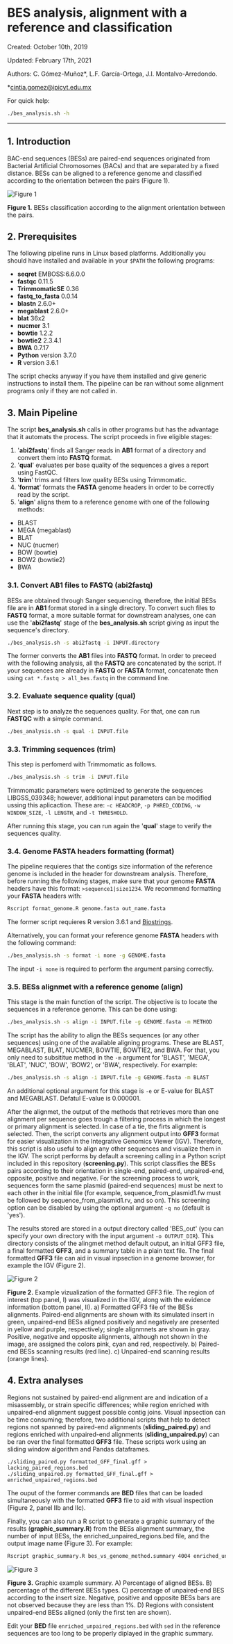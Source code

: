 # BES analysis, alignment with a reference and classification

Created: October 10th, 2019

Updated: February 17th, 2021

Authors: C. Gómez-Muñoz*, L.F. García-Ortega, J.I. Montalvo-Arredondo.

*cintia.gomez@ipicyt.edu.mx

For quick help:

```bash
./bes_analysis.sh -h
```

---

## 1. Introduction

BAC-end sequences (BESs) are paired-end sequences originated from Bacterial Artificial Chromosomes (BACs) and that are separated by a fixed distance. BESs can be aligned to a reference genome and classified according to the orientation between the pairs (Figure 1).

![Figure 1](images/bes_class.png)

**Figure 1.** BESs classification according to the alignment orientation between the pairs.

## 2. Prerequisites

The following pipeline runs in Linux based platforms. Additionally you should have installed and available in your `$PATH` the following programs:

* **seqret** EMBOSS:6.6.0.0
* **fastqc** 0.11.5
* **TrimmomaticSE** 0.36
* **fastq_to_fasta** 0.0.14
* **blastn** 2.6.0+
* **megablast** 2.6.0+
* **blat** 36x2
* **nucmer** 3.1
* **bowtie** 1.2.2
* **bowtie2** 2.3.4.1
* **BWA** 0.7.17
* **Python** version 3.7.0
* **R** version 3.6.1

The script checks anyway if you have them installed and give generic instructions to install them. The pipeline can be ran without some alignment programs only if they are not called in.

## 3. Main Pipeline

The script **bes_analysis.sh** calls in other programs but has the advantage that it automats the process. The script proceeds in five eligible stages:

1. '**abi2fastq**' finds all Sanger reads in **AB1** format of a directory and convert them into **FASTQ** format.
2. '**qual**' evaluates per base quality of the sequences a gives a report using FastQC.
3. '**trim**' trims and filters low quality BESs using Trimmomatic.
4. '**format**' formats the **FASTA** genome headers in order to be correctly read by the script.
5. '**align**' aligns them to a reference genome with one of the following methods:
  * BLAST
  * MEGA (megablast)
  * BLAT
  * NUC (nucmer)
  * BOW (bowtie)
  * BOW2 (bowtie2)
  * BWA


### 3.1. Convert AB1 files to FASTQ (abi2fastq)

BESs are obtained through Sanger sequencing, therefore, the initial BESs file are in **AB1** format stored in a single directory. To convert such files to **FASTQ** format, a more suitable format for downstream analyses, one can use the '**abi2fastq**' stage of the **bes_analysis.sh** script giving as input the sequence's directory.

```bash
./bes_analysis.sh -s abi2fastq -i INPUT.directory
```

The former converts the **AB1** files into **FASTQ** format. In order to preceed with the following analysis, all the **FASTQ** are concatenated by the script. If your sequences are already in **FASTQ** or **FASTA** format, concatenate then using `cat *.fastq > all_bes.fastq` in the command line.

### 3.2. Evaluate sequence quality (qual)

Next step is to analyze the sequences quality. For that, one can run **FASTQC** with a simple command.

```bash
./bes_analysis.sh -s qual -i INPUT.file
```

### 3.3. Trimming sequences (trim)

This step is perfomerd with Trimmomatic as follows.

```bash
./bes_analysis.sh -s trim -i INPUT.file
```

Trimmomatic parameters were optimized to generate the sequences LIBGSS_039348; however, additional input parameters can be modified ussing this aplicaction. These are: `-c HEADCROP`, `-p PHRED_CODING`, `-w WINDOW_SIZE`, `-l LENGTH`, and `-t THRESHOLD`.

After running this stage, you can run again the '**qual**' stage to verify the sequences quality.

### 3.4. Genome FASTA headers formatting (format)

The pipeline requieres that the contigs size information of the reference genome is included in the header for downstream analysis. Therefore, before running the following stages, make sure that your genome **FASTA** headers have this format: `>sequence1|size1234`. We recommend formatting your **FASTA** headers with:

```bash
Rscript format_genome.R genome.fasta out_name.fasta
```

The former script requieres R version 3.6.1 and [Biostrings](https://bioconductor.org/packages/release/bioc/html/Biostrings.html).

Alternatively, you can format your reference genome **FASTA** headers with the following command:

```bash
./bes_analysis.sh -s format -i none -g GENOME.fasta
```

The input `-i none` is required to perform the argument parsing correctly.

### 3.5. BESs alignmet with a reference genome (align)

This stage is the main function of the script. The objective is to locate the sequences in a reference genome. This can be done using:

```bash
./bes_analysis.sh -s align -i INPUT.file -g GENOME.fasta -m METHOD
```

The script has the ability to align the BESs sequences (or any other sequences) using one of the available aligning programs. These are BLAST, MEGABLAST, BLAT, NUCMER, BOWTIE, BOWTIE2, and BWA. For that, you only need to subsititue method in the `-m` argument for 'BLAST', 'MEGA', 'BLAT', 'NUC', 'BOW', 'BOW2', or 'BWA', respectively. For example:

```bash
./bes_analysis.sh -s align -i INPUT.file -g GENOME.fasta -m BLAST
```

An additional optional argument for this stage is `-e` or E-value for BLAST and MEGABLAST. Defatul E-value is 0.000001.

After the alignmet, the output of the methods that retrieves more than one alignment per sequence goes trough a filtering process in which the longest or primary alignment is selected. In case of a tie, the firts alignment is selected. Then, the script converts any alignment output into **GFF3** format for easier visualization in the Integrative Genomics Viewer (IGV). Therefore, this script is also useful to align any other sequences and visualize them in the IGV. The script performs by default a screening calling in a Python script included in this repository (**screening.py**). This script classifies the BESs pairs according to their orientation in single-end, paired-end, unpaired-end, opposite, positive and negative. For the screening process to work, sequences form the same plasmid (paired-end sequences) must be next to each other in the initial file (for example, sequence_from_plasmid1.fw must be followed by sequence_from_plasmid1.rv, and so on). This screening option can be disabled by using the optional argument `-q no` (default is 'yes').

The results stored are stored in a output directory called 'BES_out' (you can specify your own directory with the input argument `-o OUTPUT_DIR`). This directory consists of the alingmet method default output, an initial GFF3 file, a final formatted **GFF3**, and a summary table in a plain text file. The final formatted **GFF3** file can aid in visual inpsection in a genome browser, for example the IGV (Figure 2).

![Figure 2](images/visualization.png)

**Figure 2.** Example vizualization of the formatted GFF3 file. The region of interest (top panel, I) was visualized in the IGV, along with the evidence information (bottom panel, II). a) Formatted GFF3 file of the BESs alignments. Paired-end alignments are shown with its simulated insert in green, unpaired-end BESs aligned positively and negatively are presented in yellow and purple, respectively; single alignmnets are shown in gray. Positive, negative and opposite alignments, although not shown in the image, are assigned the colors pink, cyan and red, respectively. b) Paired-end BESs scanning results (red line). c) Unpaired-end scanning results (orange lines).

## 4. Extra analyses
Regions not sustained by paired-end alignment are and indication of a misassembly, or strain specific differences; while region enriched with unpaired-end alignment suggest possible contig joins. Visual inpsection can be time consuming; therefore, two additional scripts that help to detect regions not spanned by paired-end alignments (**sliding_paired.py**) and regions enriched with unpaired-end alignments (**sliding_unpaired.py**) can be ran over the final formatted **GFF3** file. These scripts work using an sliding window algorithm and Pandas dataframes.

```
./sliding_paired.py formatted_GFF_final.gff > lacking_paired_regions.bed
./sliding_unpaired.py formatted_GFF_final.gff > enriched_unpaired_regions.bed
```

The ouput of the former commands are **BED** files that can be loaded simultaneously with the formatted **GFF3** file to aid with visual inspection (Figure 2, panel IIb and IIc).

Finally, you can also run a R script to generate a graphic summary of the results (**graphic_summary.R**) from the BESs alignment summary, the number of input BESs, the enriched_unpaired_regions.bed file, and the output image name (Figure 3). For example:

```bash
Rscript graphic_summary.R bes_vs_genome_method.summary 4004 enriched_unpaired_regions.bed graphic_summary.tiff
```

![Figure 3](images/graphic_summary_ex.png)

**Figure 3.** Graphic example summary. A) Percentage of aligned BESs. B) percentage of the different BESs types. C) percentage of unpaired-end BES according to the insert size. Negative, positive and opposite BESs bars are not observed because they are less than 1%. D) Regions with consistent unpaired-end BESs aligned (only the first ten are shown).

Edit your **BED** file `enriched_unpaired_regions.bed` with `sed` in the reference sequences are too long to be properly diplayed in the graphic summary.
